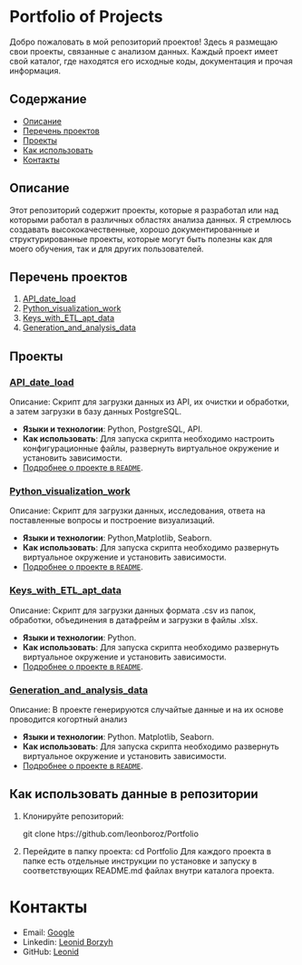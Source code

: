 # Portfolio of Projects

Добро пожаловать в мой репозиторий проектов! Здесь я размещаю свои проекты, связанные с анализом данных. Каждый проект имеет свой каталог, где находятся его исходные коды, документация и прочая информация.

## Содержание

- [Описание](#описание)
- [Перечень проектов](#перечень-проектов)
- [Проекты](#проекты)
- [Как использовать](#как-использовать-данные-в-репозитории)
- [Контакты](#контакты)

## Описание

Этот репозиторий содержит проекты, которые я разработал или над которыми работал в различных областях анализа данных. Я стремлюсь создавать высококачественные, хорошо документированные и структурированные проекты, которые могут быть полезны как для моего обучения, так и для других пользователей.

## Перечень проектов

1. [API_date_load](#api_date_load)
2. [Python_visualization_work](#python_visualization_work)
3. [Keys_with_ETL_apt_data](#keys_with_etl_apt_data)
4. [Generation_and_analysis_data](#Generation_and_analysis_data)



## Проекты

### [API_date_load](API_date_load/)

Описание: Скрипт для загрузки данных из API, их очистки и обработки, а затем загрузки в базу данных PostgreSQL.

- **Языки и технологии**: Python, PostgreSQL, API.
- **Как использовать**: Для запуска скрипта необходимо настроить конфигурационные файлы, развернуть виртуальное окружение и установить зависимости.
- [Подробнее о проекте в `README`](API_date_load/README.md).


### [Python_visualization_work](Python_visualization_work/)

Описание: Скрипт для загрузки данных, исследования, ответа на поставленные вопросы и построение визуализаций.

- **Языки и технологии**: Python,Matplotlib, Seaborn.
- **Как использовать**: Для запуска скрипта необходимо развернуть виртуальное окружение и установить зависимости.
- [Подробнее о проекте в `README`](Python_visualization_work/README.md).


###  [Keys_with_ETL_apt_data](Keys_with_ETL_apt_data/)

Описание: Скрипт для загрузки данных формата .csv из папок, обработки, объединения в датафрейм и загрузки в файлы .xlsx.

- **Языки и технологии**: Python.
- **Как использовать**: Для запуска скрипта необходимо развернуть виртуальное окружение и установить зависимости.
- [Подробнее о проекте в `README`](Keys_with_ETL_apt_data/README.md).


### [Generation_and_analysis_data](Generation_and_analysis_data/)

Описание: В проекте генерируются случайтые данные и на их основе проводится когортный анализ

- **Языки и технологии**: Python. Matplotlib, Seaborn.
- **Как использовать**: Для запуска скрипта необходимо развернуть виртуальное окружение и установить зависимости.
- [Подробнее о проекте в `README`](Generation_and_analysis_data/README.md).





## Как использовать данные в репозитории

1. Клонируйте репозиторий:
 
   git clone htps://github.com/leonboroz/Portfolio

2. Перейдите в папку проекта:
   cd Portfolio
Для каждого проекта в папке есть отдельные инструкции по установке и запуску в соответствующих README.md файлах внутри каталога проекта.

# Контакты
- Email: [Google](mailto:borozyak@gmail.com)
- Linkedin: [Leonid Borzyh](https://www.linkedin.com/in/leonid-borzyh-1396a226a/)
- GitHub: [Leonid](https://github.com/leonboroz)

